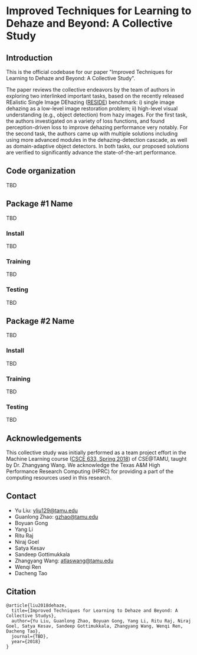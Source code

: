 # Improved Techniques for Learning to Dehaze and Beyond: A Collective Study

## Introduction
This is the official codebase for our paper "Improved Techniques for Learning to Dehaze and Beyond: A Collective Study".

The paper reviews the collective endeavors by the team of authors in exploring two interlinked important tasks, based on the recently released REalistic Single Image DEhazing ([RESIDE](https://sites.google.com/view/reside-dehaze-datasets)) benchmark: i) single image dehazing as a low-level image restoration problem; ii) high-level visual understanding (e.g., object detection) from hazy images. For the first task, the authors investigated on a variety of loss functions, and found perception-driven loss to improve dehazing performance very notably. For the second task, the authors came up with multiple solutions including using more advanced modules in the dehazing-detection cascade, as well as domain-adaptive object detectors. In both tasks, our proposed solutions are verified to significantly advance the state-of-the-art performance.

## Code organization
TBD

## Package #1 Name
TBD

### Install
TBD

### Training
TBD

### Testing
TBD

## Package #2 Name
TBD

### Install
TBD

### Training
TBD

### Testing
TBD

## Acknowledgements
This collective study was initially performed as a team project effort in the Machine Learning course ([CSCE 633, Spring 2018](http://people.tamu.edu/~atlaswang/18CSCE633.html)) of CSE@TAMU, taught by Dr. Zhangyang Wang. We acknowledge the Texas A\&M High Performance Research Computing (HPRC) for providing a part of the computing resources used in this research.

## Contact
- Yu Liu: yliu129@tamu.edu
- Guanlong Zhao: gzhao@tamu.edu
- Boyuan Gong
- Yang Li
- Ritu Raj
- Niraj Goel
- Satya Kesav
- Sandeep Gottimukkala
- Zhangyang Wang: atlaswang@tamu.edu
- Wenqi Ren
- Dacheng Tao

## Citation
    @article{liu2018dehaze,
      title={Improved Techniques for Learning to Dehaze and Beyond: A Collective Studys},
      author={Yu Liu, Guanlong Zhao, Boyuan Gong, Yang Li, Ritu Raj, Niraj Goel, Satya Kesav, Sandeep Gottimukkala, Zhangyang Wang, Wenqi Ren, Dacheng Tao},
      journal={TBD},
      year={2018}
    }
